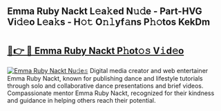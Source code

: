 ## Emma Ruby Nackt L𝚎a𝚔ed N𝚞𝚍e - Part-HVG Vi𝚍𝚎o L𝚎a𝚔s - H𝚘𝚝 O𝚗𝚕yf𝚊ns P𝚑𝚘tos KekDm

# <h2><a href="http://kfbbz1.oniu.top/?m=Emma+Ruby+Nackt">🔗👉 🔴 Emma Ruby Nackt P𝚑ot𝚘𝚜 V𝚒d𝚎o</a></h2>

[![Emma Ruby Nackt Nu𝚍e𝚜](https://i.imgur.com/0qMVB7G.gif)](http://kfbbz1.oniu.top/?m=Emma+Ruby+Nackt)
Digital media creator and web entertainer Emma Ruby Nackt, known for publishing dance and lifestyle tutorials through solo and collaborative dance presentations and brief videos. Compassionate mentor Emma Ruby Nackt, recognized for their kindness and guidance in helping others reach their potential.  
